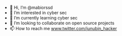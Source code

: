 - 👋 Hi, I’m @mabiorssd
- 👀 I’m interested in cyber sec
- 🌱 I’m currently learning cyber sec
- 💞️ I’m looking to collaborate on open source projects
- 📫 How to reach me www.twitter.com/junubin_hacker

<!---
mabiorssd/mabiorssd is a ✨ special ✨ repository because its `README.md` (this file) appears on your GitHub profile.
You can click the Preview link to take a look at your changes.
--->
